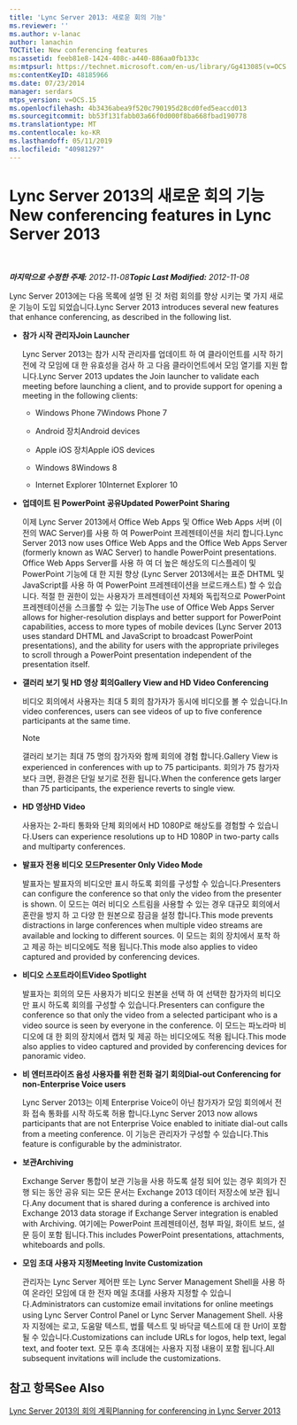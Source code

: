 ```yaml
---
title: 'Lync Server 2013: 새로운 회의 기능'
ms.reviewer: ''
ms.author: v-lanac
author: lanachin
TOCTitle: New conferencing features
ms:assetid: feeb81e8-1424-408c-a440-886aa0fb133c
ms:mtpsurl: https://technet.microsoft.com/en-us/library/Gg413085(v=OCS.15)
ms:contentKeyID: 48185966
ms.date: 07/23/2014
manager: serdars
mtps_version: v=OCS.15
ms.openlocfilehash: 4b3436abea9f520c790195d28cd0fed5eaccd013
ms.sourcegitcommit: bb53f131fabb03a66f0d000f8ba668fbad190778
ms.translationtype: MT
ms.contentlocale: ko-KR
ms.lasthandoff: 05/11/2019
ms.locfileid: "40981297"
---
```

<div data-xmlns="http://www.w3.org/1999/xhtml">

<div class="topic" data-xmlns="http://www.w3.org/1999/xhtml" data-msxsl="urn:schemas-microsoft-com:xslt" data-cs="http://msdn.microsoft.com/en-us/">

<div data-asp="http://msdn2.microsoft.com/asp">

# <a name="new-conferencing-features-in-lync-server-2013"></a><span data-ttu-id="22ce7-102">Lync Server 2013의 새로운 회의 기능</span><span class="sxs-lookup"><span data-stu-id="22ce7-102">New conferencing features in Lync Server 2013</span></span>

</div>

<div id="mainSection">

<div id="mainBody">

<span> </span>

<span data-ttu-id="22ce7-103">_**마지막으로 수정한 주제:** 2012-11-08_</span><span class="sxs-lookup"><span data-stu-id="22ce7-103">_**Topic Last Modified:** 2012-11-08_</span></span>

<span data-ttu-id="22ce7-104">Lync Server 2013에는 다음 목록에 설명 된 것 처럼 회의를 향상 시키는 몇 가지 새로운 기능이 도입 되었습니다.</span><span class="sxs-lookup"><span data-stu-id="22ce7-104">Lync Server 2013 introduces several new features that enhance conferencing, as described in the following list.</span></span>

  - <span data-ttu-id="22ce7-105">**참가 시작 관리자**</span><span class="sxs-lookup"><span data-stu-id="22ce7-105">**Join Launcher**</span></span>
    
    <span data-ttu-id="22ce7-106">Lync Server 2013는 참가 시작 관리자를 업데이트 하 여 클라이언트를 시작 하기 전에 각 모임에 대 한 유효성을 검사 하 고 다음 클라이언트에서 모임 열기를 지원 합니다.</span><span class="sxs-lookup"><span data-stu-id="22ce7-106">Lync Server 2013 updates the Join launcher to validate each meeting before launching a client, and to provide support for opening a meeting in the following clients:</span></span>
    
      - <span data-ttu-id="22ce7-107">Windows Phone 7</span><span class="sxs-lookup"><span data-stu-id="22ce7-107">Windows Phone 7</span></span>
    
      - <span data-ttu-id="22ce7-108">Android 장치</span><span class="sxs-lookup"><span data-stu-id="22ce7-108">Android devices</span></span>
    
      - <span data-ttu-id="22ce7-109">Apple iOS 장치</span><span class="sxs-lookup"><span data-stu-id="22ce7-109">Apple iOS devices</span></span>
    
      - <span data-ttu-id="22ce7-110">Windows 8</span><span class="sxs-lookup"><span data-stu-id="22ce7-110">Windows 8</span></span>
    
      - <span data-ttu-id="22ce7-111">Internet Explorer 10</span><span class="sxs-lookup"><span data-stu-id="22ce7-111">Internet Explorer 10</span></span>

  - <span data-ttu-id="22ce7-112">**업데이트 된 PowerPoint 공유**</span><span class="sxs-lookup"><span data-stu-id="22ce7-112">**Updated PowerPoint Sharing**</span></span>
    
    <span data-ttu-id="22ce7-113">이제 Lync Server 2013에서 Office Web Apps 및 Office Web Apps 서버 (이전의 WAC Server)를 사용 하 여 PowerPoint 프레젠테이션을 처리 합니다.</span><span class="sxs-lookup"><span data-stu-id="22ce7-113">Lync Server 2013 now uses Office Web Apps and the Office Web Apps Server (formerly known as WAC Server) to handle PowerPoint presentations.</span></span> <span data-ttu-id="22ce7-114">Office Web Apps Server를 사용 하 여 더 높은 해상도의 디스플레이 및 PowerPoint 기능에 대 한 지원 향상 (Lync Server 2013에서는 표준 DHTML 및 JavaScript를 사용 하 여 PowerPoint 프레젠테이션을 브로드캐스트) 할 수 있습니다. 적절 한 권한이 있는 사용자가 프레젠테이션 자체와 독립적으로 PowerPoint 프레젠테이션을 스크롤할 수 있는 기능</span><span class="sxs-lookup"><span data-stu-id="22ce7-114">The use of Office Web Apps Server allows for higher-resolution displays and better support for PowerPoint capabilities, access to more types of mobile devices (Lync Server 2013 uses standard DHTML and JavaScript to broadcast PowerPoint presentations), and the ability for users with the appropriate privileges to scroll through a PowerPoint presentation independent of the presentation itself.</span></span>

  - <span data-ttu-id="22ce7-115">**갤러리 보기 및 HD 영상 회의**</span><span class="sxs-lookup"><span data-stu-id="22ce7-115">**Gallery View and HD Video Conferencing**</span></span>
    
    <span data-ttu-id="22ce7-116">비디오 회의에서 사용자는 최대 5 회의 참가자가 동시에 비디오를 볼 수 있습니다.</span><span class="sxs-lookup"><span data-stu-id="22ce7-116">In video conferences, users can see videos of up to five conference participants at the same time.</span></span>
    
    <div>
    

    > [!NOTE]  
    > <span data-ttu-id="22ce7-117">갤러리 보기는 최대 75 명의 참가자와 함께 회의에 경험 합니다.</span><span class="sxs-lookup"><span data-stu-id="22ce7-117">Gallery View is experienced in conferences with up to 75 participants.</span></span> <span data-ttu-id="22ce7-118">회의가 75 참가자 보다 크면, 환경은 단일 보기로 전환 됩니다.</span><span class="sxs-lookup"><span data-stu-id="22ce7-118">When the conference gets larger than 75 participants, the experience reverts to single view.</span></span>

    
    </div>

  - <span data-ttu-id="22ce7-119">**HD 영상**</span><span class="sxs-lookup"><span data-stu-id="22ce7-119">**HD Video**</span></span>
    
    <span data-ttu-id="22ce7-120">사용자는 2-파티 통화와 단체 회의에서 HD 1080P로 해상도를 경험할 수 있습니다.</span><span class="sxs-lookup"><span data-stu-id="22ce7-120">Users can experience resolutions up to HD 1080P in two-party calls and multiparty conferences.</span></span>

  - <span data-ttu-id="22ce7-121">**발표자 전용 비디오 모드**</span><span class="sxs-lookup"><span data-stu-id="22ce7-121">**Presenter Only Video Mode**</span></span>
    
    <span data-ttu-id="22ce7-122">발표자는 발표자의 비디오만 표시 하도록 회의를 구성할 수 있습니다.</span><span class="sxs-lookup"><span data-stu-id="22ce7-122">Presenters can configure the conference so that only the video from the presenter is shown.</span></span> <span data-ttu-id="22ce7-123">이 모드는 여러 비디오 스트림을 사용할 수 있는 경우 대규모 회의에서 혼란을 방지 하 고 다양 한 원본으로 잠금을 설정 합니다.</span><span class="sxs-lookup"><span data-stu-id="22ce7-123">This mode prevents distractions in large conferences when multiple video streams are available and locking to different sources.</span></span> <span data-ttu-id="22ce7-124">이 모드는 회의 장치에서 포착 하 고 제공 하는 비디오에도 적용 됩니다.</span><span class="sxs-lookup"><span data-stu-id="22ce7-124">This mode also applies to video captured and provided by conferencing devices.</span></span>

  - <span data-ttu-id="22ce7-125">**비디오 스포트라이트**</span><span class="sxs-lookup"><span data-stu-id="22ce7-125">**Video Spotlight**</span></span>
    
    <span data-ttu-id="22ce7-126">발표자는 회의의 모든 사용자가 비디오 원본을 선택 하 여 선택한 참가자의 비디오만 표시 하도록 회의를 구성할 수 있습니다.</span><span class="sxs-lookup"><span data-stu-id="22ce7-126">Presenters can configure the conference so that only the video from a selected participant who is a video source is seen by everyone in the conference.</span></span> <span data-ttu-id="22ce7-127">이 모드는 파노라마 비디오에 대 한 회의 장치에서 캡처 및 제공 하는 비디오에도 적용 됩니다.</span><span class="sxs-lookup"><span data-stu-id="22ce7-127">This mode also applies to video captured and provided by conferencing devices for panoramic video.</span></span>

  - <span data-ttu-id="22ce7-128">**비 엔터프라이즈 음성 사용자를 위한 전화 걸기 회의**</span><span class="sxs-lookup"><span data-stu-id="22ce7-128">**Dial-out Conferencing for non-Enterprise Voice users**</span></span>
    
    <span data-ttu-id="22ce7-129">Lync Server 2013는 이제 Enterprise Voice이 아닌 참가자가 모임 회의에서 전화 접속 통화를 시작 하도록 허용 합니다.</span><span class="sxs-lookup"><span data-stu-id="22ce7-129">Lync Server 2013 now allows participants that are not Enterprise Voice enabled to initiate dial-out calls from a meeting conference.</span></span> <span data-ttu-id="22ce7-130">이 기능은 관리자가 구성할 수 있습니다.</span><span class="sxs-lookup"><span data-stu-id="22ce7-130">This feature is configurable by the administrator.</span></span>

  - <span data-ttu-id="22ce7-131">**보관**</span><span class="sxs-lookup"><span data-stu-id="22ce7-131">**Archiving**</span></span>
    
    <span data-ttu-id="22ce7-132">Exchange Server 통합이 보관 기능을 사용 하도록 설정 되어 있는 경우 회의가 진행 되는 동안 공유 되는 모든 문서는 Exchange 2013 데이터 저장소에 보관 됩니다.</span><span class="sxs-lookup"><span data-stu-id="22ce7-132">Any document that is shared during a conference is archived into Exchange 2013 data storage if Exchange Server integration is enabled with Archiving.</span></span> <span data-ttu-id="22ce7-133">여기에는 PowerPoint 프레젠테이션, 첨부 파일, 화이트 보드, 설문 등이 포함 됩니다.</span><span class="sxs-lookup"><span data-stu-id="22ce7-133">This includes PowerPoint presentations, attachments, whiteboards and polls.</span></span>

  - <span data-ttu-id="22ce7-134">**모임 초대 사용자 지정**</span><span class="sxs-lookup"><span data-stu-id="22ce7-134">**Meeting Invite Customization**</span></span>
    
    <span data-ttu-id="22ce7-135">관리자는 Lync Server 제어판 또는 Lync Server Management Shell을 사용 하 여 온라인 모임에 대 한 전자 메일 초대를 사용자 지정할 수 있습니다.</span><span class="sxs-lookup"><span data-stu-id="22ce7-135">Administrators can customize email invitations for online meetings using Lync Server Control Panel or Lync Server Management Shell.</span></span> <span data-ttu-id="22ce7-136">사용자 지정에는 로고, 도움말 텍스트, 법률 텍스트 및 바닥글 텍스트에 대 한 Url이 포함 될 수 있습니다.</span><span class="sxs-lookup"><span data-stu-id="22ce7-136">Customizations can include URLs for logos, help text, legal text, and footer text.</span></span> <span data-ttu-id="22ce7-137">모든 후속 초대에는 사용자 지정 내용이 포함 됩니다.</span><span class="sxs-lookup"><span data-stu-id="22ce7-137">All subsequent invitations will include the customizations.</span></span>

<div>

## <a name="see-also"></a><span data-ttu-id="22ce7-138">참고 항목</span><span class="sxs-lookup"><span data-stu-id="22ce7-138">See Also</span></span>


[<span data-ttu-id="22ce7-139">Lync Server 2013의 회의 계획</span><span class="sxs-lookup"><span data-stu-id="22ce7-139">Planning for conferencing in Lync Server 2013</span></span>](lync-server-2013-planning-for-conferencing.md)  
  

</div>

</div>

<span> </span>

</div>

</div>

</div>

